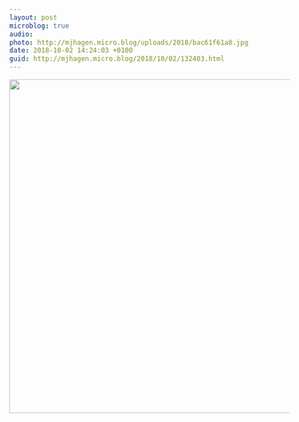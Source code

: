 ```yaml
---
layout: post
microblog: true
audio: 
photo: http://mjhagen.micro.blog/uploads/2018/bac61f61a8.jpg
date: 2018-10-02 14:24:03 +0100
guid: http://mjhagen.micro.blog/2018/10/02/132403.html
---
```



<img src="http://mjhagen.micro.blog/uploads/2018/bac61f61a8.jpg" width="600" height="600" />
